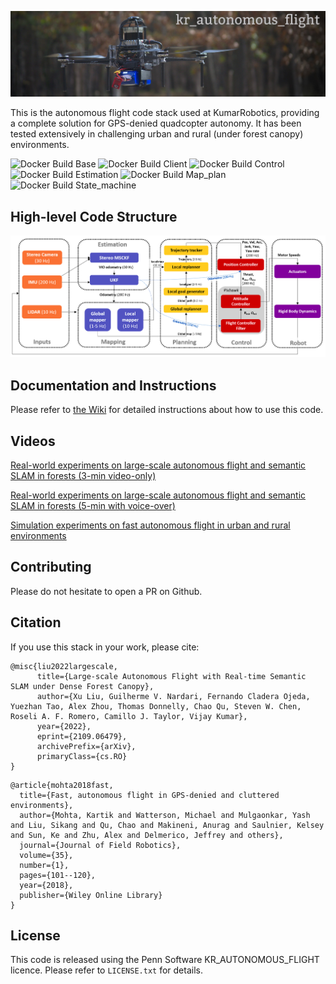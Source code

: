 ![alt text](https://github.com/KumarRobotics/kr_autonomous_flight/blob/master/docs/falcon4-compressed.jpg)

This is the autonomous flight code stack used at KumarRobotics, providing a complete solution for GPS-denied quadcopter autonomy. It has been tested extensively in challenging urban and rural (under forest canopy) environments.

![Docker Build Base](https://github.com/kumarrobotics/kr_autonomous_flight/actions/workflows/docker-build-base.yaml/badge.svg)
![Docker Build Client](https://github.com/kumarrobotics/kr_autonomous_flight/actions/workflows/docker-build-client.yaml/badge.svg)
![Docker Build Control](https://github.com/kumarrobotics/kr_autonomous_flight/actions/workflows/docker-build-control.yaml/badge.svg)
![Docker Build Estimation](https://github.com/kumarrobotics/kr_autonomous_flight/actions/workflows/docker-build-estimation.yaml/badge.svg)
![Docker Build Map_plan](https://github.com/kumarrobotics/kr_autonomous_flight/actions/workflows/docker-build-map-plan.yaml/badge.svg)
![Docker Build State_machine](https://github.com/kumarrobotics/kr_autonomous_flight/actions/workflows/docker-build-state-machine.yaml/badge.svg)

## High-level Code Structure 
![alt text](https://github.com/KumarRobotics/kr_autonomous_flight/blob/master/docs/autonomy_stack_pipeline.png)

## Documentation and Instructions
Please refer to [the Wiki](https://github.com/KumarRobotics/kr_autonomous_flight/wiki) for detailed instructions about how to use this code.

## Videos
[Real-world experiments on large-scale autonomous flight and semantic SLAM in forests (3-min video-only)](https://www.youtube.com/watch?v=Ad3ANMX8gd4)

[Real-world experiments on large-scale autonomous flight and semantic SLAM in forests (5-min with voice-over)](https://www.youtube.com/watch?v=kbyNrRoT9zo)

[Simulation experiments on fast autonomous flight in urban and rural environments](https://www.youtube.com/watch?v=l1esgtJ4C6s)

## Contributing
Please do not hesitate to open a PR on Github.

## Citation
If you use this stack in your work, please cite:

```
@misc{liu2022largescale,
      title={Large-scale Autonomous Flight with Real-time Semantic SLAM under Dense Forest Canopy}, 
      author={Xu Liu, Guilherme V. Nardari, Fernando Cladera Ojeda, Yuezhan Tao, Alex Zhou, Thomas Donnelly, Chao Qu, Steven W. Chen, Roseli A. F. Romero, Camillo J. Taylor, Vijay Kumar},
      year={2022},
      eprint={2109.06479},
      archivePrefix={arXiv},
      primaryClass={cs.RO}
}
```

```
@article{mohta2018fast,
  title={Fast, autonomous flight in GPS-denied and cluttered environments},
  author={Mohta, Kartik and Watterson, Michael and Mulgaonkar, Yash and Liu, Sikang and Qu, Chao and Makineni, Anurag and Saulnier, Kelsey and Sun, Ke and Zhu, Alex and Delmerico, Jeffrey and others},
  journal={Journal of Field Robotics},
  volume={35},
  number={1},
  pages={101--120},
  year={2018},
  publisher={Wiley Online Library}
}

```
## License

This code is released using the Penn Software KR\_AUTONOMOUS\_FLIGHT licence.
Please refer to `LICENSE.txt` for details.
